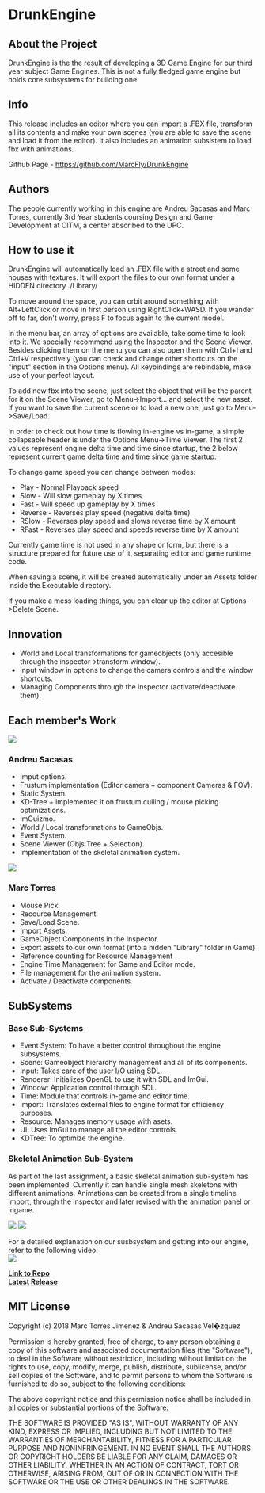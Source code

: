 ﻿# DrunkEngine

## About the Project
DrunkEngine is the the result of developing a 3D Game Engine for our third year subject Game Engines. This is not a fully fledged game engine but holds core subsystems for building one.

## Info
This release includes an editor where you can import a .FBX file, transform all its contents and make your own scenes (you are able to save the scene and load it from the editor). It also includes an animation subsistem to load fbx with animations.

Github Page - https://github.com/MarcFly/DrunkEngine

## Authors
The people currently working in this engine are Andreu Sacasas and Marc Torres, currently 3rd Year students coursing Design and Game Development at CITM, a center abscribed to the UPC.


## How to use it
DrunkEngine will automatically load an .FBX file with a street and some houses with textures.
It will export the files to our own format under a HIDDEN directory ./Library/

To move around the space, you can orbit around something with Alt+LeftClick or move in first person using RightClick+WASD. If you wander off to far, don't worry, press F to focus again to the current model.

In the menu bar, an array of options are available, take some time to look into it. We specially recommend using the Inspector and the Scene Viewer. Besides clicking them on the menu you can also open them with Ctrl+I and Ctrl+V respectively (you can check and change other shortcuts on the "input" section in the Options menu).
All keybindings are rebindable, make use of your perfect layout.

To add new fbx into the scene, just select the object that will be the parent for it on the Scene Viewer, go to Menu->Import... and select the new asset.
If you want to save the current scene or to load a new one, just go to Menu->Save/Load. 

In order to check out how time is flowing in-engine vs in-game, a simple collapsable header is under the Options Menu->Time Viewer.
The first 2 values represent engine delta time and time since startup, the 2 below represent current game delta time and time since game startup.

To change game speed you can change between modes:
 - Play - Normal Playback speed
 - Slow - Will slow gameplay by X times
 - Fast - Will speed up gameplay by X times
 - Reverse - Reverses play speed (negative delta time)
 - RSlow - Reverses play speed and slows reverse time by X amount
 - RFast - Reverses play speed and speeds reverse time by X amount

Currently game time is not used in any shape or form, but there is a structure prepared for future use of it, separating editor and game runtime code.

When saving a scene, it will be created automatically under an Assets folder inside the Executable directory.

If you make a mess loading things, you can clear up the editor at Options->Delete Scene.

## Innovation
- World and Local transformations for gameobjects (only accesible through the inspector->transform window).
- Input window in options to change the camera controls and the window shortcuts.
- Managing Components through the inspector (activate/deactivate them).

## Each member's Work

![](https://i.imgur.com/2GgGvr3.png)  
### Andreu Sacasas

- Imput options.
- Frustum implementation (Editor camera + component Cameras & FOV).
- Static System.
- KD-Tree + implemented it on frustum culling / mouse picking optimizations.
- ImGuizmo.
- World / Local transformations to GameObjs.
- Event System.
- Scene Viewer (Objs Tree + Selection).
- Implementation of the skeletal animation system.

![](https://i.imgur.com/1uM1OJA.jpg)  
### Marc Torres

- Mouse Pick.
- Recource Management.
- Save/Load Scene.
- Import Assets.
- GameObject Components in the Inspector.
- Export assets to our own format (into a hidden "Library" folder in Game).
- Reference counting for Resource Management
- Engine Time Management for Game and Editor mode.
- File management for the animation system.
- Activate / Deactivate components.

## SubSystems

### Base Sub-Systems  
- Event System: To have a better control throughout the engine subsystems.  
- Scene: Gameobject hierarchy management and all of its components.  
- Input: Takes care of the user I/O using SDL.  
- Renderer: Initializes OpenGL to use it with SDL and ImGui.  
- Window: Application control through SDL.  
- Time: Module that controls in-game and editor time.  
- Import: Translates external files to engine format for efficiency purposes.  
- Resource: Manages memory usage with asets.  
- UI: Uses ImGui to manage all the editor controls.  
- KDTree: To optimize the engine.  

### Skeletal Animation Sub-System
As part of the last assignment, a basic skeletal animation sub-system has been implemented. Currently it can handle single mesh skeletons with different animations. Animations can be created from a single timeline import, through the inspector and later revised with the animation panel or ingame.  

![](https://media.giphy.com/media/9x5b92dJqSBvtiqYBQ/giphy.gif)
![](https://media.giphy.com/media/A7VJ37OYWXSTzRGHP1/giphy.gif)

For a detailed explanation on our susbsystem and getting into our engine, refer to the following video:  
[![](https://upload.wikimedia.org/wikipedia/commons/thumb/4/4c/YouTube_icon.png/800px-YouTube_icon.png)](https://www.youtube.com/watch?v=bNXV1bHX8Es&feature=youtu.be)

[**Link to Repo**][1]  
[**Latest Release**][2] 

## MIT License

Copyright (c) 2018 Marc Torres Jimenez & Andreu Sacasas Vel�zquez

Permission is hereby granted, free of charge, to any person obtaining a copy
of this software and associated documentation files (the "Software"), to deal
in the Software without restriction, including without limitation the rights
to use, copy, modify, merge, publish, distribute, sublicense, and/or sell
copies of the Software, and to permit persons to whom the Software is
furnished to do so, subject to the following conditions:

The above copyright notice and this permission notice shall be included in all
copies or substantial portions of the Software.

THE SOFTWARE IS PROVIDED "AS IS", WITHOUT WARRANTY OF ANY KIND, EXPRESS OR
IMPLIED, INCLUDING BUT NOT LIMITED TO THE WARRANTIES OF MERCHANTABILITY,
FITNESS FOR A PARTICULAR PURPOSE AND NONINFRINGEMENT. IN NO EVENT SHALL THE
AUTHORS OR COPYRIGHT HOLDERS BE LIABLE FOR ANY CLAIM, DAMAGES OR OTHER
LIABILITY, WHETHER IN AN ACTION OF CONTRACT, TORT OR OTHERWISE, ARISING FROM,
OUT OF OR IN CONNECTION WITH THE SOFTWARE OR THE USE OR OTHER DEALINGS IN THE
SOFTWARE.

[1]:https://github.com/MarcFly/DrunkEngine
[2]:https://github.com/MarcFly/DrunkEngine/releases
